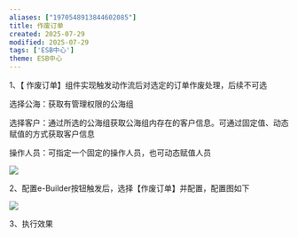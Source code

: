 ```yaml
---
aliases: ["1970548913844602085"]
title: 作废订单
created: 2025-07-29
modified: 2025-07-29
tags: ['ESB中心']
theme: ESB中心
---
```


1、【 作废订单】组件实现触发动作流后对选定的订单作废处理，后续不可选

选择公海：获取有管理权限的公海组

选择客户：通过所选的公海组获取公海组内存在的客户信息。可通过固定值、动态赋值的方式获取客户信息

操作人员：可指定一个固定的操作人员，也可动态赋值人员

![](https://myhelpdoc.oss-cn-heyuan.aliyuncs.com/mdimages/c0a750fb9a14da995a241188e69367dd.jpg)

2、配置e-Builder按钮触发后，选择【作废订单】并配置，配置图如下

**![](https://myhelpdoc.oss-cn-heyuan.aliyuncs.com/mdimages/d50d12a6ef6125042c368654341997d8.jpg)**

3、执行效果


